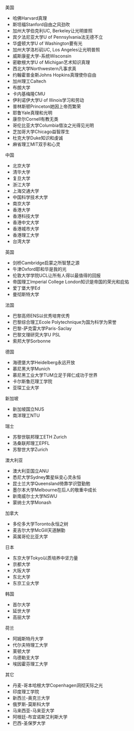 美国
- 哈佛Harvard真理
- 斯坦福Stanford自由之风劲吹
- 加州大学伯克利UC, Berkeley让光明普照
- 宾夕法尼亚大学U of Pennsylvania法无德不立
- 华盛顿大学U of Washington要有光
- 加州大学洛杉矶UC, Los Angeles让光明普照
- 威斯康星大学-系统Wisconsin
- 密歇根大学U of Michigan艺术知识真理
- 西北大学Northwestern凡事求真
- 约翰霍普金斯Johns Hopkins真理使你自由
- 加州理工Caltech
- 布朗大学
- 卡内基梅隆CMU
- 伊利诺伊大学U of Illinois学习和劳动
- 普林斯顿Princeton她因上帝而繁荣
- 耶鲁Yale真理和光明
- 康奈尔Cornell有教无类
- 哥伦比亚大学Columbia借汝之光得见光明
- 芝加哥大学Chicago益智厚生
- 杜克大学Duke知识和虔诚
- 麻省理工MIT双手和心灵

中国
- 北京大学
- 清华大学
- 复旦大学
- 浙江大学
- 上海交通大学
- 中国科学技术大学
- 南京大学
- 香港大学
- 香港科技大学
- 香港中文大学
- 香港城市大学
- 香港理工大学
- 台湾大学

英国
- 剑桥Cambridge启蒙之所智慧之源
- 牛津Oxford耶和华是我的光
- 伦敦大学学院UCL让所有人得以最值得的回报
- 帝国理工Imperial College London知识是帝国的荣光和庇佑
- 爱丁堡大学Ed
- 曼彻斯特大学

法国
- 巴黎高师ENS以优秀培育优秀
- 巴黎综合理工Ecole Polytechnique为国为科学为荣誉
- 巴黎-萨克雷大学Paris-Saclay
- 巴黎文理研究大学U PSL
- 索邦大学Sorbonne

德国
- 海德堡大学Heidelberg永远开放
- 慕尼黑大学Munich
- 慕尼黑工业大学TUM立足于拜仁成功于世界
- 卡尔斯鲁厄理工学院
- 亚琛工业大学

新加坡
- 新加坡国立NUS
- 南洋理工NTU

瑞士
- 苏黎世联邦理工ETH Zurich
- 洛桑联邦理工EPFL
- 苏黎世大学Zurich

澳大利亚
- 澳大利亚国立ANU
- 悉尼大学Sydney繁星纵变心灵永恒
- 昆士兰大学Queensland倚靠学识暨勤勉
- 墨尔本大学Melbourne在后人的敬重中成长
- 新南威尔士大学NSWU
- 蒙纳士大学Monash

加拿大
- 多伦多大学Toronto永恒之树
- 麦吉尔大学McGill天道酬勤
- 英属哥伦比亚大学

日本
- 东京大学Tokyo以质培养中坚力量
- 京都大学
- 大阪大学
- 东北大学
- 东京工业大学

韩国
- 首尔大学
- 延世大学
- 高丽大学

荷兰
- 阿姆斯特丹大学
- 代尔夫特理工大学
- 莱顿大学
- 乌德勒支大学
- 埃因霍芬理工大学

其它
- 丹麦-哥本哈根大学Copenhagen洞彻天际之光
- 印度理工学院
- 新西兰-奥克兰大学
- 俄罗斯-莫斯科大学
- 马来西亚-马来亚大学
- 阿根廷-布宜诺斯艾利斯大学
- 巴西-圣保罗大学

